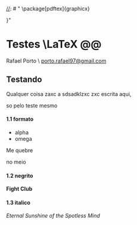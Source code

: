 [//]: # "\documentclass[12pt]{article}}"

[//]: # "
\package[pdftex]{graphicx}

}"

# Testes \LaTeX @@

Rafael Porto \\ porto.rafael97@gmail.com



## Testando

Qualquer coisa zaxc a sdsadklzxc zxc escrita aqui, 

so pelo teste mesmo 


#### **1.1	formato**


* alpha
* omega


Me quebre 

no meio 


#### **1.2	negrito**


**Fight Club** 
#### **1.3	italico**


*Eternal Sunshine of the Spotless Mind* 